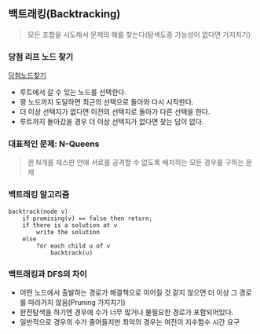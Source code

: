 ## 백트래킹(Backtracking)

> 모든 조합을 시도해서 문제의 해를 찾는다(탐색도중 가능성이 없다면 가지치기)

### 당첨 리프 노드 찾기

[당첨노드찾기](../img/backtracking.png)

- 루트에서 갈 수 있는 노드를 선택한다.
- 꽝 노드까지 도달하면 최근의 선택으로 돌아와 다시 시작한다.
- 더 이상 선택지가 없다면 이전의 선택지로 돌아가 다른 선택을 한다.
- 루트까지 돌아갔을 경우 더 이상 선택지가 없다면 찾는 답이 없다.

### 대표적인 문제: N-Queens

> 퀸 N개를 체스판 안에 서로를 공격할 수 없도록 배치하는 모든 경우를 구하는 문제

### 백트래킹 알고리즘

```
backtrack(node v)
    if promising(v) == false then return;
    if there is a solution at v
        write the solution
    else
        for each child u of v
            backtrack(u)
```

### 백트래킹과 DFS의 차이

- 어떤 노드에서 출발하는 경로가 해결책으로 이어질 것 같지 않으면 더 이상 그 경로를 따라가지 않음(Pruning 가지치기)
- 완전탐색을 하기엔 경우에 수가 너무 많거나 불필요한 경로가 포함되어있다.
- 일반적으로 경우의 수가 줄어들지만 최악의 경우는 여전이 지수함수 시간 요구
